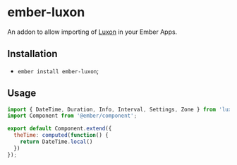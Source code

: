 # ember-luxon

An addon to allow importing of [Luxon](https://moment.github.io/luxon/) in your Ember Apps.

## Installation

* `ember install ember-luxon`;

## Usage

```js
import { DateTime, Duration, Info, Interval, Settings, Zone } from 'luxon';
import Component from '@ember/component';

export default Component.extend({
  theTime: computed(function() {
    return DateTime.local()
  })
});
```
